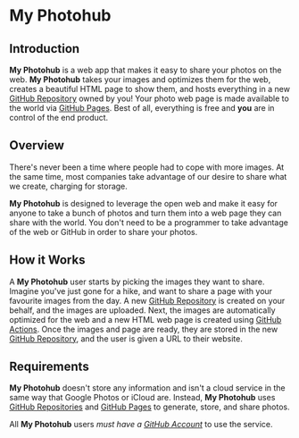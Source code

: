 # My Photohub

## Introduction

**My Photohub** is a web app that makes it easy to share your photos on the web.  **My Photohub** takes your images and optimizes them for the web, creates a beautiful HTML page to show them, and hosts everything in a new [GitHub Repository](https://docs.github.com/en/repositories) owned by you! Your photo web page is made available to the world via [GitHub Pages](https://pages.github.com/).  Best of all, everything is free and **you** are in control of the end product.

## Overview

There's never been a time where people had to cope with more images.  At the same time, most companies take advantage of our desire to share what we create, charging for storage.

**My Photohub** is designed to leverage the open web and make it easy for anyone to take a bunch of photos and turn them into a web page they can share with the world.  You don't need to be a programmer to take advantage of the web or GitHub in order to share your photos.

## How it Works

A **My Photohub** user starts by picking the images they want to share.  Imagine you've just gone for a hike, and want to share a page with your favourite images from the day.  A new [GitHub Repository](https://docs.github.com/en/repositories) is created on your behalf, and the images are uploaded.  Next, the images are automatically optimized for the web and a new HTML web page is created using [GitHub Actions](https://docs.github.com/en/actions).  Once the images and page are ready, they are stored in the new [GitHub Repository](https://docs.github.com/en/repositories), and the user is given a URL to their website.

## Requirements

**My Photohub** doesn't store any information and isn't a cloud service in the same way that Google Photos or iCloud are.  Instead, **My Photohub** uses [GitHub Repositories](https://docs.github.com/en/repositories) and [GitHub Pages](https://pages.github.com/) to generate, store, and share photos.

All **My Photohub** users *must have a [GitHub Account](https://docs.github.com/en/get-started/signing-up-for-github/signing-up-for-a-new-github-account)* to use the service.
